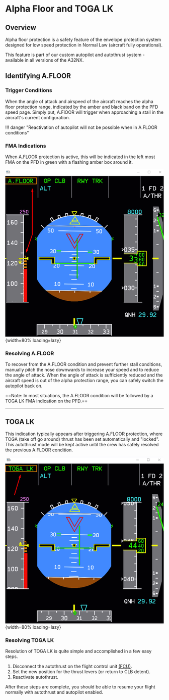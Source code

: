 # Alpha Floor and TOGA LK

## Overview

Alpha floor protection is a safety feature of the envelope protection system designed for low speed protection in Normal Law (aircraft fully operational).

This feature is part of our custom autopilot and autothrust system - available in all versions of the A32NX.

## Identifying A.FLOOR

### Trigger Conditions

When the angle of attack and airspeed of the aircraft reaches the alpha floor protection range, indicated by the amber and black band on the PFD speed page. Simply put, A.FlOOR will trigger when approaching a stall in the aircraft's current configuration.

!!! danger "Reactivation of autopilot will not be possible when in A.FLOOR conditions"

### FMA Indications

When A.FLOOR protection is active, this will be indicated in the left most FMA on the PFD in green with a flashing amber box around it.

![A.FLOOR](../../assets/advanced-guides/protections/afloor/afloor1.png){width=80% loading=lazy}

### Resolving A.FLOOR

To recover from the A.FLOOR condition and prevent further stall conditions, manually pitch the nose downwards to increase your speed and to reduce the angle of attack. When the angle of attack is sufficiently reduced and the aircraft speed is out of the alpha protection range, you can safely switch the autopilot back on.

==Note: In most situations, the A.FLOOR condition will be followed by a TOGA LK FMA indication on the PFD.==

---

## TOGA LK

This indication typically appears after triggering A.FLOOR protection, where TOGA (take off go around) thrust has been set automatically and "locked". This autothrust mode will be kept active until the crew has safely resolved the previous A.FLOOR condition.

![tglk](../../assets/advanced-guides/protections/afloor/tglk1.png){width=80% loading=lazy}

### Resolving TOGA LK

Resolution of TOGA LK is quite simple and accomplished in a few easy steps.

1. Disconnect the autothrust on the flight control unit [(FCU)](../../a32nx-briefing/flight-deck/glareshield/fcu.md).
2. Set the new position for the thrust levers (or return to CLB detent).
3. Reactivate autothrust.

After these steps are complete, you should be able to resume your flight normally with autothrust and autopilot enabled.
